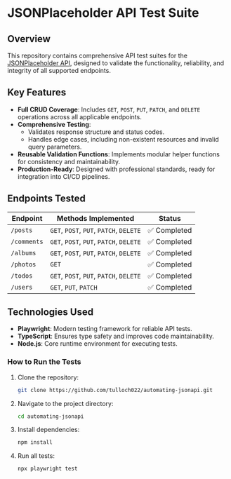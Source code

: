 # JSONPlaceholder API Test Suite

## Overview
This repository contains comprehensive API test suites for the [JSONPlaceholder API](https://jsonplaceholder.typicode.com/), designed to validate the functionality, reliability, and integrity of all supported endpoints.

## Key Features
- **Full CRUD Coverage**: Includes `GET`, `POST`, `PUT`, `PATCH`, and `DELETE` operations across all applicable endpoints.
- **Comprehensive Testing**:
  - Validates response structure and status codes.
  - Handles edge cases, including non-existent resources and invalid query parameters.
- **Reusable Validation Functions**: Implements modular helper functions for consistency and maintainability.
- **Production-Ready**: Designed with professional standards, ready for integration into CI/CD pipelines.

## Endpoints Tested
| Endpoint       | Methods Implemented                  | Status       |
|----------------|--------------------------------------|--------------|
| `/posts`       | `GET`, `POST`, `PUT`, `PATCH`, `DELETE` | ✅ Completed |
| `/comments`    | `GET`, `POST`, `PUT`, `PATCH`, `DELETE` | ✅ Completed |
| `/albums`      | `GET`, `POST`, `PUT`, `PATCH`, `DELETE` | ✅ Completed |
| `/photos`      | `GET`                                 | ✅ Completed |
| `/todos`       | `GET`, `POST`, `PUT`, `PATCH`, `DELETE` | ✅ Completed |
| `/users`       | `GET`, `PUT`, `PATCH`                 | ✅ Completed |

## Technologies Used
- **Playwright**: Modern testing framework for reliable API tests.
- **TypeScript**: Ensures type safety and improves code maintainability.
- **Node.js**: Core runtime environment for executing tests.

### **How to Run the Tests**
1. Clone the repository:
   ```bash
   git clone https://github.com/tulloch022/automating-jsonapi.git
   ```
2. Navigate to the project directory:
   ```bash
   cd automating-jsonapi
   ```
3. Install dependencies:
   ```bash
   npm install
   ```
4. Run all tests:
   ```bash
   npx playwright test
   ```
